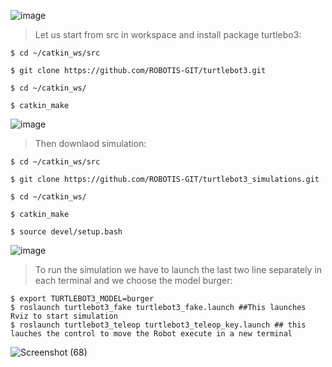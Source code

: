 
![image](https://user-images.githubusercontent.com/67034346/87229953-2aa25500-c3b5-11ea-9d29-b582764c7719.png)

> Let us start from src in workspace and install package turtlebo3:

`$ cd ~/catkin_ws/src`

`$ git clone https://github.com/ROBOTIS-GIT/turtlebot3.git`

`$ cd ~/catkin_ws/`

`$ catkin_make`


![image](https://user-images.githubusercontent.com/67034346/87229958-342bbd00-c3b5-11ea-8e18-86b847a34fd7.png)

> Then downlaod simulation:

`$ cd ~/catkin_ws/src`

`$ git clone https://github.com/ROBOTIS-GIT/turtlebot3_simulations.git`

`$ cd ~/catkin_ws/`

`$ catkin_make`

`$ source devel/setup.bash`



![image](https://user-images.githubusercontent.com/67034346/87229964-39890780-c3b5-11ea-9920-ac0c0e206854.png)

> To run the simulation we have to launch the last two line separately in each terminal and we choose the model burger:

```
$ export TURTLEBOT3_MODEL=burger
$ roslaunch turtlebot3_fake turtlebot3_fake.launch ##This launches Rviz to start simulation
$ roslaunch turtlebot3_teleop turtlebot3_teleop_key.launch ## this lauches the control to move the Robot execute in a new terminal 
```

![Screenshot (68)](https://user-images.githubusercontent.com/67034346/87230280-8372ed00-c3b7-11ea-98d0-77e6507cae56.png)
